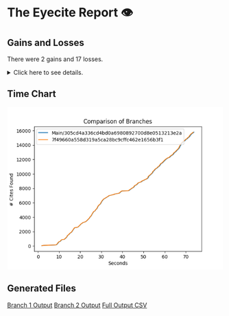 # The Eyecite Report :eye:



Gains and Losses
---------
There were 2 gains and 17 losses.

<details>
<summary>Click here to see details.</summary>

There were 53 changes so we are only displaying the first 50. You can review the 
entire list by downloading the output.csv file linked above.

|     id     |      Gain      |                   Loss                  |
| ---------- | -------------- | --------------------------------------- |
|  5329531   |                |           German Savings Bank           |
|  1917661   |                |                  Vanner                 |
|  1662392   |                |                  Belton                 |
|  1783747   |                |        Parish of East Baton Rouge       |
|  1783747   |                |                Potters II               |
|  1537257   |                |                St. Cloud                |
|  1717506   |                |                Blue Bell                |
|  2631184   |                |    Hilltop Terrace Homeowner's Ass'n    |
|  2357843   |                | State ex rel. Utility Consumers Council |
|  2414924   |                |              City of Boerne             |
|  2414924   |                |          City of Boerne at 2170         |
|  2414924   | Boerne at 2170 |                                         |
|  1431414   |                |      Memphis Development Foundation     |
|   203607   |                |         Fustaguio do Nascimento         |
|  1433305   |                |                 Grayson                 |
|   901384   |                |                Setliff I                |
|   901384   |                |                 Setliff I               |
|  6596585   |    Beckwith    |                                         |
|  6776333   |                |                  Susser                 |


</details>



Time Chart
---------

![image](https://raw.githubusercontent.com/freelawproject/eyecite/artifacts/241/results/chart.png)


Generated Files
---------

[Branch 1 Output](https://raw.githubusercontent.com/freelawproject/eyecite/artifacts/241/results/305cd4a336cd4bd0a6980892700d8e0513213e2a.json)
[Branch 2 Output](https://raw.githubusercontent.com/freelawproject/eyecite/artifacts/241/results/7f49660a558d319a5ca28bc9cffc462e1656b3f1.json)
[Full Output CSV ](https://raw.githubusercontent.com/freelawproject/eyecite/artifacts/241/results/output.csv)
